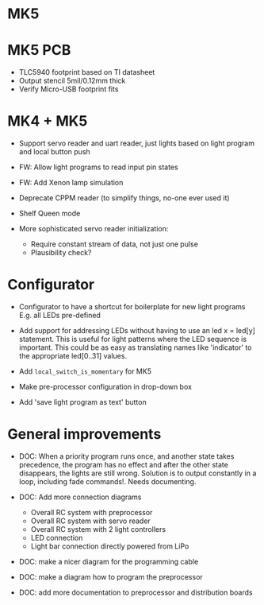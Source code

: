 # MK5

# MK5 PCB

* TLC5940 footprint based on TI datasheet
* Output stencil 5mil/0.12mm thick
* Verify Micro-USB footprint fits

# MK4 + MK5

* Support servo reader and uart reader, just lights based on light program and local button push

* FW: Allow light programs to read input pin states

* FW: Add Xenon lamp simulation

* Deprecate CPPM reader (to simplify things, no-one ever used it)

* Shelf Queen mode

* More sophisticated servo reader initialization:
  * Require constant stream of data, not just one pulse
  * Plausibility check?


# Configurator

* Configurator to have a shortcut for boilerplate for new light programs
    E.g. all LEDs pre-defined

* Add support for addressing LEDs without having to use an
    led x = led[y] statement. This is useful for light patterns where the
    LED sequence is important. This could be as easy as translating names like
    'indicator' to the appropriate led[0..31] values.

* Add `local_switch_is_momentary` for MK5

* Make pre-processor configuration in drop-down box

* Add 'save light program as text' button


# General improvements

* DOC: When a priority program runs once, and another state takes precedence,
  the program has no effect and after the other state disappears, the lights
  are still wrong. Solution is to output constantly in a loop,
  including fade commands!.
  Needs documenting.

* DOC: Add more connection diagrams
    - Overall RC system with preprocessor
    - Overall RC system with servo reader
    - Overall RC system with 2 light controllers
    - LED connection
    - Light bar connection directly powered from LiPo

* DOC: make a nicer diagram for the programming cable

* DOC: make a diagram how to program the preprocessor

* DOC: add more documentation to preprocessor and distribution boards